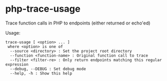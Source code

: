 php-trace-usage
===============

Trace function calls in PHP to endpoints (either returned or echo'ed)

Usage:

    trace-usage [ <option> ... ]
     where <option> is one of
      --source <directory> : Set the project root directory
      --function <function-name> : Original function call to trace
      --filter <filter-re> : Only return endpoints matching this regular expression
      --debug, --DEBUG : Set debug mode
      --help, -h : Show this help
